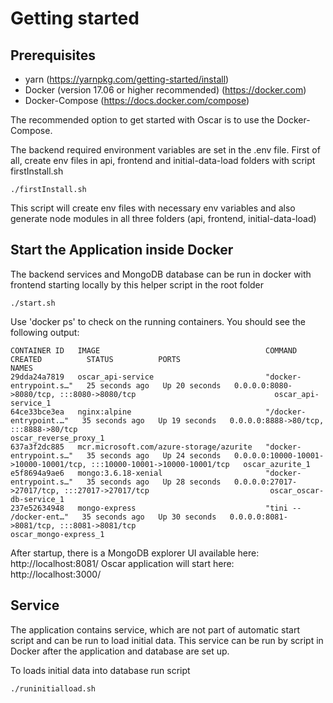 # Getting started

## Prerequisites

- yarn (https://yarnpkg.com/getting-started/install)
- Docker (version 17.06 or higher recommended) (https://docker.com)
- Docker-Compose (https://docs.docker.com/compose)

The recommended option to get started with Oscar is to use the Docker-Compose.

The backend required environment variables are set in the .env file.
First of all, create env files in api, frontend and initial-data-load folders with script firstInstall.sh

```
./firstInstall.sh
```

This script will create env files with necessary env variables and also generate node modules in all three folders (api, frontend, initial-data-load)

## Start the Application inside Docker

The backend services and MongoDB database can be run in docker with frontend starting locally by this helper script in the root folder

```
./start.sh
```

Use 'docker ps' to check on the running containers. You should see the following output:

```
CONTAINER ID   IMAGE                                     COMMAND                  CREATED          STATUS          PORTS                                                                   NAMES
29dda24a7819   oscar_api-service                         "docker-entrypoint.s…"   25 seconds ago   Up 20 seconds   0.0.0.0:8080->8080/tcp, :::8080->8080/tcp                               oscar_api-service_1
64ce33bce3ea   nginx:alpine                              "/docker-entrypoint.…"   35 seconds ago   Up 19 seconds   0.0.0.0:8888->80/tcp, :::8888->80/tcp                                   oscar_reverse_proxy_1
637a3f2dc885   mcr.microsoft.com/azure-storage/azurite   "docker-entrypoint.s…"   35 seconds ago   Up 24 seconds   0.0.0.0:10000-10001->10000-10001/tcp, :::10000-10001->10000-10001/tcp   oscar_azurite_1
e5f8694a9ae6   mongo:3.6.18-xenial                       "docker-entrypoint.s…"   35 seconds ago   Up 28 seconds   0.0.0.0:27017->27017/tcp, :::27017->27017/tcp                           oscar_oscar-db-service_1
237e52634948   mongo-express                             "tini -- /docker-ent…"   35 seconds ago   Up 30 seconds   0.0.0.0:8081->8081/tcp, :::8081->8081/tcp                               oscar_mongo-express_1
```

After startup, there is a MongoDB explorer UI available here: http://localhost:8081/
Oscar application will start here: http://localhost:3000/

## Service

The application contains service, which are not part of automatic start script and can be run to load initial data. This service can be run by script in Docker after the application and database are set up.

To loads initial data into database run script

```
./runinitialload.sh
```

